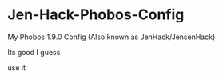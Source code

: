 # Jen-Hack-Phobos-Config
My Phobos 1.9.0 Config (Also known as JenHack/JensenHack)

Its good I guess































































































use it
